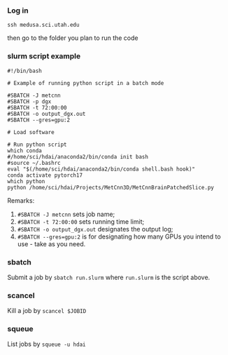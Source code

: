 ### Log in
```
ssh medusa.sci.utah.edu
```
then go to the folder you plan to run the code

### slurm script example
```
#!/bin/bash

# Example of running python script in a batch mode

#SBATCH -J metcnn
#SBATCH -p dgx
#SBATCH -t 72:00:00
#SBATCH -o output_dgx.out
#SBATCH --gres=gpu:2

# Load software

# Run python script
which conda
#/home/sci/hdai/anaconda2/bin/conda init bash
#source ~/.bashrc
eval "$(/home/sci/hdai/anaconda2/bin/conda shell.bash hook)"
conda activate pytorch17
which python
python /home/sci/hdai/Projects/MetCnn3D/MetCnnBrainPatchedSlice.py
```
Remarks:
1. `#SBATCH -J metcnn` sets job name;
2. `#SBATCH -t 72:00:00` sets running time limit;
3. `#SBATCH -o output_dgx.out` designates the output log;
4. `#SBATCH --gres=gpu:2` is for designating how many GPUs you intend to use - take as you need.

### sbatch
Submit a job by
```sbatch run.slurm```
where `run.slurm` is the script above.

### scancel
Kill a job by
```scancel $JOBID```

### squeue
List jobs by
`squeue -u hdai`